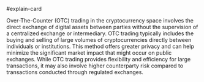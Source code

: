 #explain-card 

Over-The-Counter (OTC) trading in the cryptocurrency space involves the direct exchange of digital assets between parties without the supervision of a centralized exchange or intermediary. OTC trading typically includes the buying and selling of large volumes of cryptocurrencies directly between individuals or institutions. This method offers greater privacy and can help minimize the significant market impact that might occur on public exchanges. While OTC trading provides flexibility and efficiency for large transactions, it may also involve higher counterparty risk compared to transactions conducted through regulated exchanges.